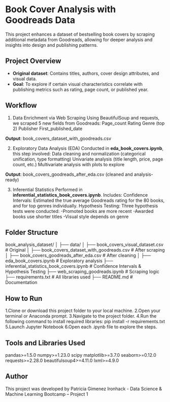 # Book Cover Analysis with Goodreads Data

This project enhances a dataset of bestselling book covers by scraping additional metadata from Goodreads, allowing for deeper analysis and insights into design and publishing patterns.

## Project Overview

- **Original dataset**: Contains titles, authors, cover design attributes, and visual data.
- **Goal**: To explore if certain visual characteristics correlate with publishing metrics such as rating, page count, or published year.

## Workflow
1. Data Enrichment via Web Scraping
Using BeautifulSoup and requests, we scraped 5 new fields from Goodreads:
Page_count
Rating
Genre (top 2)
Publisher
First_published_date

**Output**: book_covers_dataset_with_goodreads.csv

2. Exploratory Data Analysis (EDA)
Conducted in **eda_book_covers.ipynb**, this step involved:
Data cleaning and normalization (categorical unification, type formatting)
Univariate analysis (title length, price, page count, etc.)
Multivariate analysis with plots to explore

**Output**: book_covers_goodreads_after_eda.csv (cleaned and analysis-ready)

3. Inferential Statistics
Performed in **inferential_statistics_book_covers.ipynb**. Includes:
Confidence Intervals: Estimated the true average Goodreads rating for the 80 books, and for top genres individually.
Hypothesis Testing: Three hypothesis tests were conducted:
-Promoted books are more recent 
-Awarded books use shorter titles 
-Visual style depends on genre

##  Folder Structure

book_analysis_dataset/
│
├── data/
│   ├── book_covers_visual_dataset.csv                # Original
│   ├── book_covers_dataset_with_goodreads.csv        # After scraping
│   ├── book_covers_goodreads_after_eda.csv           # After cleaning
│
├── eda_book_covers.ipynb                             # Exploratory analysis
├── inferential_statistics_book_covers.ipynb          # Confidence Intervals & Hypothesis Testing
├── web_scraping_goodreads.ipynb                      # Scraping logic
├── requirements.txt                                  # All libraries used
├── README.md                                         # Documentation




## How to Run

1.Clone or download this project folder to your local machine.
2.Open your terminal or Anaconda prompt.
3.Navigate to the project folder.
4.Run the following command to install required libraries:
pip install -r requirements.txt
5.Launch Jupyter Notebook
6.Open each .ipynb file to explore the steps.


## Tools and Libraries Used

pandas>=1.5.0
numpy>=1.23.0
scipy
matplotlib>=3.7.0
seaborn>=0.12.0
requests>=2.28.0
beautifulsoup4>=4.11.0
lxml>=4.9.0

## Author
This project was developed by Patricia Gimenez
Ironhack - Data Science & Machine Learning Bootcamp – Project 1
